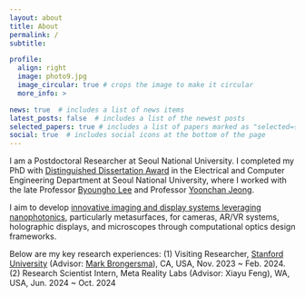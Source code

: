 ```yaml
---
layout: about
title: About
permalink: /
subtitle: 

profile:
  align: right
  image: photo9.jpg
  image_circular: true # crops the image to make it circular
  more_info: >

news: true  # includes a list of news items
latest_posts: false  # includes a list of the newest posts
selected_papers: true # includes a list of papers marked as "selected={true}"
social: true  # includes social icons at the bottom of the page
---
```


I am a Postdoctoral Researcher at Seoul National University. I completed my PhD with [Distinguished Dissertation Award]() in the Electrical and Computer Engineering Department at Seoul National University, where I worked with the late Professor [Byoungho Lee](https://scholar.google.com/citations?hl=en&user=VExwDP4AAAAJ) and Professor [Yoonchan Jeong](http://oeqelab.snu.ac.kr/PROFJ).

I aim to develop [innovative imaging and display systems leveraging nanophotonics](), particularly metasurfaces, for cameras, AR/VR systems, holographic displays, and microscopes through computational optics design frameworks.

Below are my key research experiences:
(1) Visiting Researcher, [Stanford University](https://brongersma.stanford.edu/) (Advisor: [Mark Brongersma](https://scholar.google.com/citations?user=llkveWIAAAAJ&hl=en&oi=ao)), CA, USA, Nov. 2023 ~ Feb. 2024.
(2) Research Scientist Intern, Meta Reality Labs (Advisor: Xiayu Feng), WA, USA, Jun. 2024 ~ Oct. 2024